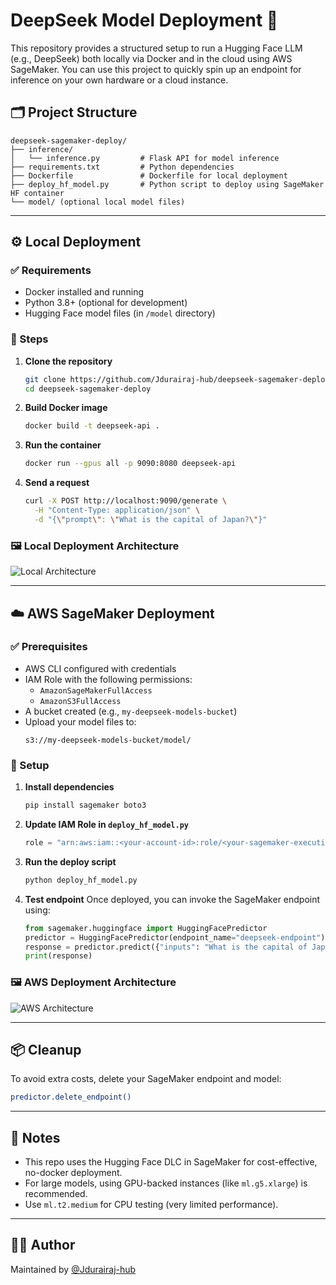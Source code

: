 # DeepSeek Model Deployment 🚀

This repository provides a structured setup to run a Hugging Face LLM (e.g., DeepSeek) both locally via Docker and in the cloud using AWS SageMaker. You can use this project to quickly spin up an endpoint for inference on your own hardware or a cloud instance.

## 🗂 Project Structure

```
deepseek-sagemaker-deploy/
├── inference/
│   └── inference.py         # Flask API for model inference
├── requirements.txt         # Python dependencies
├── Dockerfile               # Dockerfile for local deployment
├── deploy_hf_model.py       # Python script to deploy using SageMaker HF container
└── model/ (optional local model files)
```

---

## ⚙️ Local Deployment

### ✅ Requirements

- Docker installed and running
- Python 3.8+ (optional for development)
- Hugging Face model files (in `/model` directory)

### 🧪 Steps

1. **Clone the repository**
   ```bash
   git clone https://github.com/Jdurairaj-hub/deepseek-sagemaker-deploy.git
   cd deepseek-sagemaker-deploy
   ```

2. **Build Docker image**
   ```bash
   docker build -t deepseek-api .
   ```

3. **Run the container**
   ```bash
   docker run --gpus all -p 9090:8080 deepseek-api
   ```

4. **Send a request**
   ```bash
   curl -X POST http://localhost:9090/generate \
     -H "Content-Type: application/json" \
     -d "{\"prompt\": \"What is the capital of Japan?\"}"
   ```

### 🖼 Local Deployment Architecture

![Local Architecture](local-deployment.png)

---

## ☁️ AWS SageMaker Deployment

### ✅ Prerequisites

- AWS CLI configured with credentials
- IAM Role with the following permissions:
  - `AmazonSageMakerFullAccess`
  - `AmazonS3FullAccess`
- A bucket created (e.g., `my-deepseek-models-bucket`)
- Upload your model files to:
  ```
  s3://my-deepseek-models-bucket/model/
  ```

### 🧱 Setup

1. **Install dependencies**
   ```bash
   pip install sagemaker boto3
   ```

2. **Update IAM Role in `deploy_hf_model.py`**
   ```python
   role = "arn:aws:iam::<your-account-id>:role/<your-sagemaker-execution-role>"
   ```

3. **Run the deploy script**
   ```bash
   python deploy_hf_model.py
   ```

4. **Test endpoint**
   Once deployed, you can invoke the SageMaker endpoint using:

   ```python
   from sagemaker.huggingface import HuggingFacePredictor
   predictor = HuggingFacePredictor(endpoint_name="deepseek-endpoint")
   response = predictor.predict({"inputs": "What is the capital of Japan?"})
   print(response)
   ```

### 🖼 AWS Deployment Architecture

![AWS Architecture](aws-deployment.png)

---

## 📦 Cleanup

To avoid extra costs, delete your SageMaker endpoint and model:
```bash
predictor.delete_endpoint()
```

---

## 📌 Notes

- This repo uses the Hugging Face DLC in SageMaker for cost-effective, no-docker deployment.
- For large models, using GPU-backed instances (like `ml.g5.xlarge`) is recommended.
- Use `ml.t2.medium` for CPU testing (very limited performance).

---

## 👨‍💻 Author

Maintained by [@Jdurairaj-hub](https://github.com/Jdurairaj-hub)